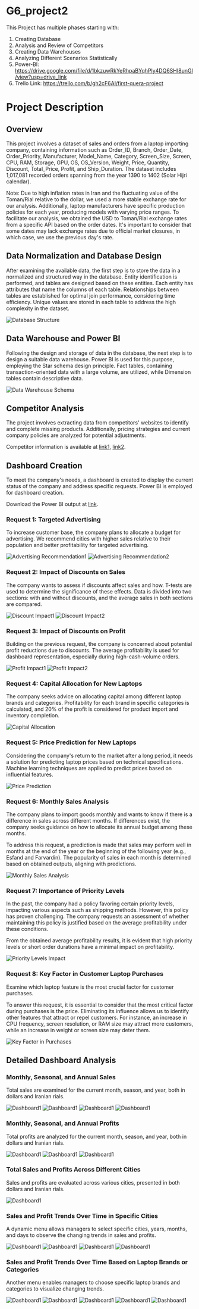 # G6_project2
This Project has multiple phases starting with:
1. Creating Database
2. Analysis and Review of Competitors
3. Creating Data Warehouses
4. Analyzing Different Scenarios Statistically 
5. Power-BI:
   https://drive.google.com/file/d/1bkzuwRkYeRhpaBYqhPly4DQ6SHI8unGI/view?usp=drive_link
6. Trello Link:
   https://trello.com/b/gh2cF6AI/first-quera-project



# Project Description

## Overview
This project involves a dataset of sales and orders from a laptop importing company, containing information such as Order_ID, Branch, Order_Date, Order_Priority, Manufacturer, Model_Name, Category, Screen_Size, Screen, CPU, RAM, Storage, GPU, OS, OS_Version, Weight, Price, Quantity, Discount, Total_Price, Profit, and Ship_Duration. The dataset includes 1,017,081 recorded orders spanning from the year 1390 to 1402 (Solar Hijri calendar).

Note: Due to high inflation rates in Iran and the fluctuating value of the Toman/Rial relative to the dollar, we used a more stable exchange rate for our analysis. Additionally, laptop manufacturers have specific production policies for each year, producing models with varying price ranges. To facilitate our analysis, we obtained the USD to Toman/Rial exchange rates from a specific API based on the order dates. It's important to consider that some dates may lack exchange rates due to official market closures, in which case, we use the previous day's rate.

## Data Normalization and Database Design
After examining the available data, the first step is to store the data in a normalized and structured way in the database. Entity identification is performed, and tables are designed based on these entities. Each entity has attributes that name the columns of each table. Relationships between tables are established for optimal join performance, considering time efficiency. Unique values are stored in each table to address the high complexity in the dataset.

![Database Structure](https://github.com/amiralira/G6_project2/blob/main/Image%20Results/Database.png)

## Data Warehouse and Power BI
Following the design and storage of data in the database, the next step is to design a suitable data warehouse. Power BI is used for this purpose, employing the Star schema design principle. Fact tables, containing transaction-oriented data with a large volume, are utilized, while Dimension tables contain descriptive data.

![Data Warehouse Schema](https://github.com/amiralira/G6_project2/blob/main/Image%20Results/Data%20Warehouse.png)

## Competitor Analysis
The project involves extracting data from competitors' websites to identify and complete missing products. Additionally, pricing strategies and current company policies are analyzed for potential adjustments.

Competitor information is available at [link1](https://drive.google.com/file/d/1k8ipAY1gLrC8c4F18uTgFvdbwYgWrMHS/view?usp=drive_link), [link2](https://drive.google.com/file/d/1aE236RzcdJz4jPweipJyP4wfy5Mckhp9/view?usp=drive_link).

## Dashboard Creation
To meet the company's needs, a dashboard is created to display the current status of the company and address specific requests. Power BI is employed for dashboard creation.

Download the Power BI output at [link](https://drive.google.com/file/d/1XYj-5oTi0P42MDWHzWfQuU23G3m0W1dF/view?usp=drive_link).

### Request 1: Targeted Advertising
To increase customer base, the company plans to allocate a budget for advertising. We recommend cities with higher sales relative to their population and better profitability for targeted advertising.

![Advertising Recommendation1](https://github.com/amiralira/G6_project2/blob/main/Image%20Results/Request%201-1.png)
![Advertising Recommendation2](https://github.com/amiralira/G6_project2/blob/main/Image%20Results/Request%201-2.png)

### Request 2: Impact of Discounts on Sales
The company wants to assess if discounts affect sales and how. T-tests are used to determine the significance of these effects. Data is divided into two sections: with and without discounts, and the average sales in both sections are compared.

![Discount Impact1](https://github.com/amiralira/G6_project2/blob/main/Image%20Results/Request%202-1.png)
![Discount Impact2](https://github.com/amiralira/G6_project2/blob/main/Image%20Results/Request%202-2.png)

### Request 3: Impact of Discounts on Profit
Building on the previous request, the company is concerned about potential profit reductions due to discounts. The average profitability is used for dashboard representation, especially during high-cash-volume orders.

![Profit Impact1](https://github.com/amiralira/G6_project2/blob/main/Image%20Results/Request%203-1.png)
![Profit Impact2](https://github.com/amiralira/G6_project2/blob/main/Image%20Results/Request%203-2.png)

### Request 4: Capital Allocation for New Laptops
The company seeks advice on allocating capital among different laptop brands and categories. Profitability for each brand in specific categories is calculated, and 20% of the profit is considered for product import and inventory completion.

![Capital Allocation](https://github.com/amiralira/G6_project2/blob/main/Image%20Results/Request%204.png)

### Request 5: Price Prediction for New Laptops
Considering the company's return to the market after a long period, it needs a solution for predicting laptop prices based on technical specifications. Machine learning techniques are applied to predict prices based on influential features.

![Price Prediction](https://github.com/amiralira/G6_project2/blob/main/Image%20Results/Request%205.png)

### Request 6: Monthly Sales Analysis
The company plans to import goods monthly and wants to know if there is a difference in sales across different months. If differences exist, the company seeks guidance on how to allocate its annual budget among these months.

To address this request, a prediction is made that sales may perform well in months at the end of the year or the beginning of the following year (e.g., Esfand and Farvardin). The popularity of sales in each month is determined based on obtained outputs, aligning with predictions.

![Monthly Sales Analysis](https://github.com/amiralira/G6_project2/blob/main/Image%20Results/Request%206.png)

### Request 7: Importance of Priority Levels
In the past, the company had a policy favoring certain priority levels, impacting various aspects such as shipping methods. However, this policy has proven challenging. The company requests an assessment of whether maintaining this policy is justified based on the average profitability under these conditions.

From the obtained average profitability results, it is evident that high priority levels or short order durations have a minimal impact on profitability.

![Priority Levels Impact](https://github.com/amiralira/G6_project2/blob/main/Image%20Results/Request%207.png)

### Request 8: Key Factor in Customer Laptop Purchases
Examine which laptop feature is the most crucial factor for customer purchases.

To answer this request, it is essential to consider that the most critical factor during purchases is the price. Eliminating its influence allows us to identify other features that attract or repel customers. For instance, an increase in CPU frequency, screen resolution, or RAM size may attract more customers, while an increase in weight or screen size may deter them.

![Key Factor in Purchases](https://github.com/amiralira/G6_project2/blob/main/Image%20Results/Request%208.png)


## Detailed Dashboard Analysis

### Monthly, Seasonal, and Annual Sales
Total sales are examined for the current month, season, and year, both in dollars and Iranian rials.

![Dashboard1](https://github.com/amiralira/G6_project2/blob/main/Image%20Results/Dashboard%201-1-1.png)
![Dashboard1](https://github.com/amiralira/G6_project2/blob/main/Image%20Results/Dashboard%201-1-2-1.png)
![Dashboard1](https://github.com/amiralira/G6_project2/blob/main/Image%20Results/Dashboard%201-1-2-2.png)
![Dashboard1](https://github.com/amiralira/G6_project2/blob/main/Image%20Results/Dashboard%201-1-3.png)

### Monthly, Seasonal, and Annual Profits
Total profits are analyzed for the current month, season, and year, both in dollars and Iranian rials.

![Dashboard1](https://github.com/amiralira/G6_project2/blob/main/Image%20Results/Dashboard%201-2-1.png)
![Dashboard1](https://github.com/amiralira/G6_project2/blob/main/Image%20Results/Dashboard%201-2-2.png)
![Dashboard1](https://github.com/amiralira/G6_project2/blob/main/Image%20Results/Dashboard%201-2-3.png)

### Total Sales and Profits Across Different Cities
Sales and profits are evaluated across various cities, presented in both dollars and Iranian rials.

![Dashboard1](https://github.com/amiralira/G6_project2/blob/main/Image%20Results/Dashboard%201-3.png)

### Sales and Profit Trends Over Time in Specific Cities
A dynamic menu allows managers to select specific cities, years, months, and days to observe the changing trends in sales and profits.

![Dashboard1](https://github.com/amiralira/G6_project2/blob/main/Image%20Results/Dashboard%201-4-1.gif)
![Dashboard1](https://github.com/amiralira/G6_project2/blob/main/Image%20Results/Dashboard%201-4-3-1.png)
![Dashboard1](https://github.com/amiralira/G6_project2/blob/main/Image%20Results/Dashboard%201-4-3-2.png)
![Dashboard1](https://github.com/amiralira/G6_project2/blob/main/Image%20Results/Dashboard%201-4-2.gif)

### Sales and Profit Trends Over Time Based on Laptop Brands or Categories
Another menu enables managers to choose specific laptop brands and categories to visualize changing trends.

![Dashboard1](https://github.com/amiralira/G6_project2/blob/main/Image%20Results/Dashboard%201-5-1-1.png)
![Dashboard1](https://github.com/amiralira/G6_project2/blob/main/Image%20Results/Dashboard%201-5-1-2.png)
![Dashboard1](https://github.com/amiralira/G6_project2/blob/main/Image%20Results/Dashboard%201-5-2.png)
![Dashboard1](https://github.com/amiralira/G6_project2/blob/main/Image%20Results/Dashboard%201-5-3.png)
![Dashboard1](https://github.com/amiralira/G6_project2/blob/main/Image%20Results/Dashboard%201-5-4.png)
